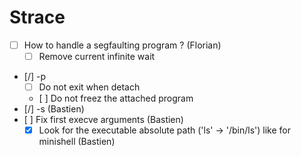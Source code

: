# Strace

- [ ] How to handle a segfaulting program ? (Florian)
	- [ ] Remove current infinite wait
- [/] -p
	- [ ] Do not exit when detach
	- [ ] Do not freez the attached program
- [/] -s (Bastien)
- [ ] Fix first execve arguments (Bastien)
	- [x] Look for the executable absolute path ('ls' -> '/bin/ls') like for minishell (Bastien)
